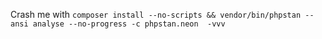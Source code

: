 Crash me with `composer install --no-scripts && vendor/bin/phpstan --ansi analyse --no-progress -c phpstan.neon  -vvv`
